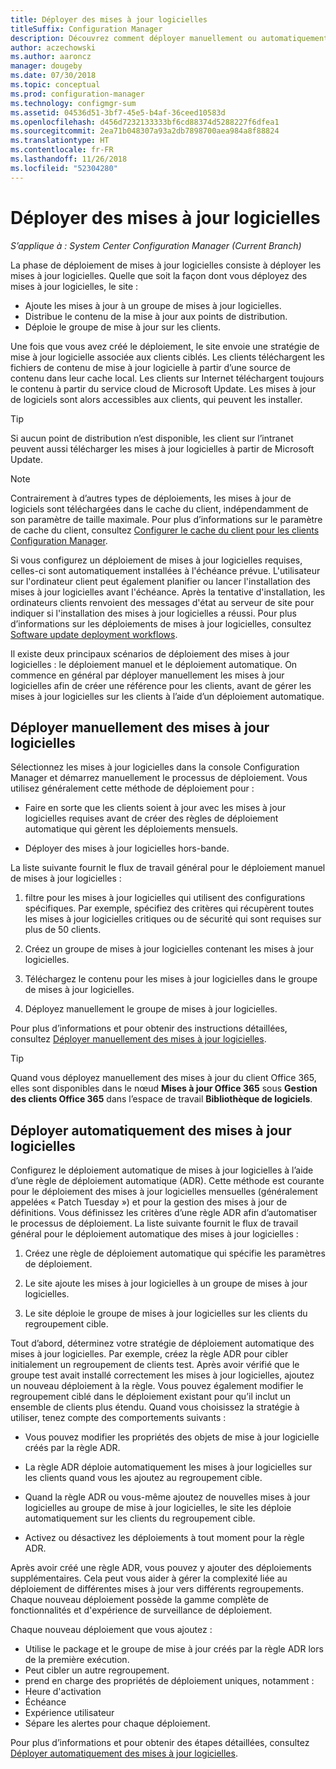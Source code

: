 ```yaml
---
title: Déployer des mises à jour logicielles
titleSuffix: Configuration Manager
description: Découvrez comment déployer manuellement ou automatiquement des mises à jour logicielles dans la console Configuration Manager.
author: aczechowski
ms.author: aaroncz
manager: dougeby
ms.date: 07/30/2018
ms.topic: conceptual
ms.prod: configuration-manager
ms.technology: configmgr-sum
ms.assetid: 04536d51-3bf7-45e5-b4af-36ceed10583d
ms.openlocfilehash: d456d7232133333bf6cd88374d5288227f6dfea1
ms.sourcegitcommit: 2ea71b048307a93a2db7898700aea984a8f88824
ms.translationtype: HT
ms.contentlocale: fr-FR
ms.lasthandoff: 11/26/2018
ms.locfileid: "52304280"
---
```

# <a name="deploy-software-updates"></a>Déployer des mises à jour logicielles  

*S’applique à : System Center Configuration Manager (Current Branch)*

La phase de déploiement de mises à jour logicielles consiste à déployer les mises à jour logicielles. Quelle que soit la façon dont vous déployez des mises à jour logicielles, le site :
- Ajoute les mises à jour à un groupe de mises à jour logicielles.
- Distribue le contenu de la mise à jour aux points de distribution.
- Déploie le groupe de mise à jour sur les clients.  

Une fois que vous avez créé le déploiement, le site envoie une stratégie de mise à jour logicielle associée aux clients ciblés. Les clients téléchargent les fichiers de contenu de mise à jour logicielle à partir d’une source de contenu dans leur cache local. Les clients sur Internet téléchargent toujours le contenu à partir du service cloud de Microsoft Update. Les mises à jour de logiciels sont alors accessibles aux clients, qui peuvent les installer.   

> [!Tip]  
>  Si aucun point de distribution n’est disponible, les client sur l’intranet peuvent aussi télécharger les mises à jour logicielles à partir de Microsoft Update.  

> [!NOTE]  
>  Contrairement à d’autres types de déploiements, les mises à jour de logiciels sont téléchargées dans le cache du client, indépendamment de son paramètre de taille maximale. Pour plus d’informations sur le paramètre de cache du client, consultez [Configurer le cache du client pour les clients Configuration Manager](/sccm/core/clients/manage/manage-clients#BKMK_ClientCache).  

Si vous configurez un déploiement de mises à jour logicielles requises, celles-ci sont automatiquement installées à l'échéance prévue. L'utilisateur sur l'ordinateur client peut également planifier ou lancer l'installation des mises à jour logicielles avant l'échéance. Après la tentative d'installation, les ordinateurs clients renvoient des messages d'état au serveur de site pour indiquer si l'installation des mises à jour logicielles a réussi. Pour plus d’informations sur les déploiements de mises à jour logicielles, consultez [Software update deployment workflows](/sccm/sum/understand/software-updates-introduction#BKMK_DeploymentWorkflows).  

Il existe deux principaux scénarios de déploiement des mises à jour logicielles : le déploiement manuel et le déploiement automatique. On commence en général par déployer manuellement les mises à jour logicielles afin de créer une référence pour les clients, avant de gérer les mises à jour logicielles sur les clients à l’aide d’un déploiement automatique.  



## <a name="BKMK_ManualDeployment"></a> Déployer manuellement des mises à jour logicielles
Sélectionnez les mises à jour logicielles dans la console Configuration Manager et démarrez manuellement le processus de déploiement. Vous utilisez généralement cette méthode de déploiement pour :  

- Faire en sorte que les clients soient à jour avec les mises à jour logicielles requises avant de créer des règles de déploiement automatique qui gèrent les déploiements mensuels.  

- Déployer des mises à jour logicielles hors-bande.  


La liste suivante fournit le flux de travail général pour le déploiement manuel de mises à jour logicielles :  

1. filtre pour les mises à jour logicielles qui utilisent des configurations spécifiques. Par exemple, spécifiez des critères qui récupèrent toutes les mises à jour logicielles critiques ou de sécurité qui sont requises sur plus de 50 clients.  

2. Créez un groupe de mises à jour logicielles contenant les mises à jour logicielles.  

3. Téléchargez le contenu pour les mises à jour logicielles dans le groupe de mises à jour logicielles.  

4. Déployez manuellement le groupe de mises à jour logicielles.  

Pour plus d’informations et pour obtenir des instructions détaillées, consultez [Déployer manuellement des mises à jour logicielles](manually-deploy-software-updates.md).

> [!Tip]  
> Quand vous déployez manuellement des mises à jour du client Office 365, elles sont disponibles dans le nœud **Mises à jour Office 365** sous **Gestion des clients Office 365** dans l’espace de travail **Bibliothèque de logiciels**.  



## <a name="automatically-deploy-software-updates"></a>Déployer automatiquement des mises à jour logicielles

Configurez le déploiement automatique de mises à jour logicielles à l’aide d’une règle de déploiement automatique (ADR). Cette méthode est courante pour le déploiement des mises à jour logicielles mensuelles (généralement appelées « Patch Tuesday ») et pour la gestion des mises à jour de définitions. Vous définissez les critères d’une règle ADR afin d’automatiser le processus de déploiement. La liste suivante fournit le flux de travail général pour le déploiement automatique des mises à jour logicielles :  

1.  Créez une règle de déploiement automatique qui spécifie les paramètres de déploiement.  

2.  Le site ajoute les mises à jour logicielles à un groupe de mises à jour logicielles.  

3.  Le site déploie le groupe de mises à jour logicielles sur les clients du regroupement cible.  

Tout d’abord, déterminez votre stratégie de déploiement automatique des mises à jour logicielles. Par exemple, créez la règle ADR pour cibler initialement un regroupement de clients test. Après avoir vérifié que le groupe test avait installé correctement les mises à jour logicielles, ajoutez un nouveau déploiement à la règle. Vous pouvez également modifier le regroupement ciblé dans le déploiement existant pour qu’il inclut un ensemble de clients plus étendu. Quand vous choisissez la stratégie à utiliser, tenez compte des comportements suivants :  

- Vous pouvez modifier les propriétés des objets de mise à jour logicielle créés par la règle ADR.   

- La règle ADR déploie automatiquement les mises à jour logicielles sur les clients quand vous les ajoutez au regroupement cible.  

- Quand la règle ADR ou vous-même ajoutez de nouvelles mises à jour logicielles au groupe de mise à jour logicielles, le site les déploie automatiquement sur les clients du regroupement cible.  

- Activez ou désactivez les déploiements à tout moment pour la règle ADR.  


Après avoir créé une règle ADR, vous pouvez y ajouter des déploiements supplémentaires. Cela peut vous aider à gérer la complexité liée au déploiement de différentes mises à jour vers différents regroupements. Chaque nouveau déploiement possède la gamme complète de fonctionnalités et d'expérience de surveillance de déploiement.  

Chaque nouveau déploiement que vous ajoutez :  

-   Utilise le package et le groupe de mise à jour créés par la règle ADR lors de la première exécution.  
-   Peut cibler un autre regroupement.  
-   prend en charge des propriétés de déploiement uniques, notamment :  
   -   Heure d'activation  
   -   Échéance  
   -   Expérience utilisateur  
   -   Sépare les alertes pour chaque déploiement.  


Pour plus d’informations et pour obtenir des étapes détaillées, consultez [Déployer automatiquement des mises à jour logicielles](automatically-deploy-software-updates.md).

